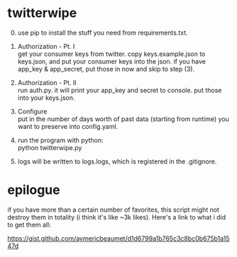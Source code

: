 # twitterwipe
0) use pip to install the stuff you need from requirements.txt.

1) Authorization - Pt. I<br>
get your consumer keys from twitter. copy keys.example.json to keys.json, and put your consumer keys into the json.
if you have app_key & app_secret, put those in now and skip to step (3).

2) Authorization - Pt. II<br>
run auth.py. it will print your app_key and secret to console. put those into your keys.json.

3) Configure<br>
put in the number of days worth of past data (starting from runtime) you want to preserve into config.yaml.

4) run the program with python:<br>
python twitterwipe.py

5) logs will be written to logs.logs, which is registered in the .gitignore.

# epilogue
if you have more than a certain number of favorites, this script might not destroy them in totality (i think it's like ~3k likes). Here's a link to what i did to get them all:

https://gist.github.com/aymericbeaumet/d1d6799a1b765c3c8bc0b675b1a1547d
